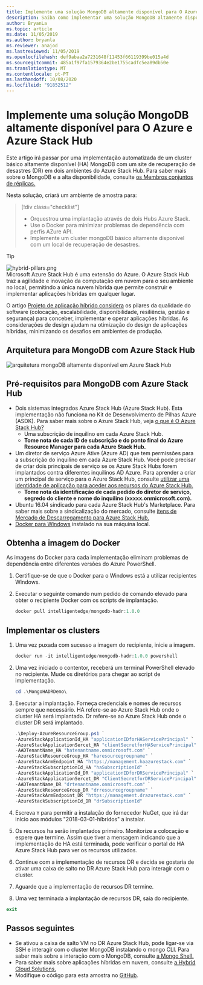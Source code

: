 ```yaml
---
title: Implemente uma solução MongoDB altamente disponível para O Azure e Azure Stack Hub
description: Saiba como implementar uma solução MongoDB altamente disponível para o Azure e o Azure Stack Hub
author: BryanLa
ms.topic: article
ms.date: 11/05/2019
ms.author: bryanla
ms.reviewer: anajod
ms.lastreviewed: 11/05/2019
ms.openlocfilehash: def9abaa2a7231648f11453f66119399be015a4d
ms.sourcegitcommit: 485a1f97fa1579364e2be1755cadfc5ea89db50e
ms.translationtype: MT
ms.contentlocale: pt-PT
ms.lasthandoff: 10/08/2020
ms.locfileid: "91852512"
---
```

# <a name="deploy-a-highly-available-mongodb-solution-to-azure-and-azure-stack-hub"></a>Implemente uma solução MongoDB altamente disponível para O Azure e Azure Stack Hub

Este artigo irá passar por uma implementação automatizada de um cluster básico altamente disponível (HA) MongoDB com um site de recuperação de desastres (DR) em dois ambientes do Azure Stack Hub. Para saber mais sobre o MongoDB e a alta disponibilidade, consulte [os Membros conjuntos de réplicas.](https://docs.mongodb.com/manual/core/replica-set-members/)

Nesta solução, criará um ambiente de amostra para:

> [!div class="checklist"]
> - Orquestrou uma implantação através de dois Hubs Azure Stack.
> - Use o Docker para minimizar problemas de dependência com perfis AZure API.
> - Implemente um cluster mongoDB básico altamente disponível com um local de recuperação de desastres.

> [!Tip]  
> ![hybrid-pillars.png](./media/solution-deployment-guide-cross-cloud-scaling/hybrid-pillars.png)  
> Microsoft Azure Stack Hub é uma extensão do Azure. O Azure Stack Hub traz a agilidade e inovação da computação em nuvem para o seu ambiente no local, permitindo a única nuvem híbrida que permite construir e implementar aplicações híbridas em qualquer lugar.  
> 
> O artigo [Projeto de aplicação híbrido considera](overview-app-design-considerations.md) os pilares da qualidade do software (colocação, escalabilidade, disponibilidade, resiliência, gestão e segurança) para conceber, implementar e operar aplicações híbridas. As considerações de design ajudam na otimização do design de aplicações híbridas, minimizando os desafios em ambientes de produção.

## <a name="architecture-for-mongodb-with-azure-stack-hub"></a>Arquitetura para MongoDB com Azure Stack Hub

![arquitetura mongoDB altamente disponível em Azure Stack Hub](media/solution-deployment-guide-mongodb-ha/image1.png)

## <a name="prerequisites-for-mongodb-with-azure-stack-hub"></a>Pré-requisitos para MongoDB com Azure Stack Hub

- Dois sistemas integrados Azure Stack Hub (Azure Stack Hub). Esta implementação não funciona no Kit de Desenvolvimento de Pilhas Azure (ASDK). Para saber mais sobre o Azure Stack Hub, veja [o que é O Azure Stack Hub?](https://azure.microsoft.com/products/azure-stack/hub/)
  - Uma subscrição de inquilino em cada Azure Stack Hub. 
  - **Tome nota de cada ID de subscrição e do ponto final do Azure Resource Manager para cada Azure Stack Hub.**
- Um diretor de serviço Azure Ative (Azure AD) que tem permissões para a subscrição do inquilino em cada Azure Stack Hub. Você pode precisar de criar dois principais de serviço se os Azure Stack Hubs forem implantados contra diferentes inquilinos AD Azure. Para aprender a criar um principal de serviço para o Azure Stack Hub, consulte [utilizar uma identidade de aplicação para aceder aos recursos do Azure Stack Hub.](/azure-stack/user/azure-stack-create-service-principals)
  - **Tome nota da identificação de cada pedido do diretor de serviço, segredo do cliente e nome do inquilino (xxxxx.onmicrosoft.com).**
- Ubuntu 16.04 sindicado para cada Azure Stack Hub's Marketplace. Para saber mais sobre a sindicalização do mercado, consulte [itens de Mercado de Descarregamento para Azure Stack Hub.](/azure-stack/operator/azure-stack-download-azure-marketplace-item)
- [Docker para Windows](https://docs.docker.com/docker-for-windows/) instalado na sua máquina local.

## <a name="get-the-docker-image"></a>Obtenha a imagem do Docker

As imagens do Docker para cada implementação eliminam problemas de dependência entre diferentes versões do Azure PowerShell.

1. Certifique-se de que o Docker para o Windows está a utilizar recipientes Windows.
2. Executar o seguinte comando num pedido de comando elevado para obter o recipiente Docker com os scripts de implantação.

    ```powershell  
    docker pull intelligentedge/mongodb-hadr:1.0.0
    ```

## <a name="deploy-the-clusters"></a>Implementar os clusters

1. Uma vez puxada com sucesso a imagem do recipiente, inicie a imagem.

    ```powershell  
    docker run -it intelligentedge/mongodb-hadr:1.0.0 powershell
    ```

2. Uma vez iniciado o contentor, receberá um terminal PowerShell elevado no recipiente. Mude os diretórios para chegar ao script de implementação.

    ```powershell  
    cd .\MongoHADRDemo\
    ```

3. Executar a implantação. Forneça credenciais e nomes de recursos sempre que necessário. HA refere-se ao Azure Stack Hub onde o cluster HA será implantado. Dr refere-se ao Azure Stack Hub onde o cluster DR será implantado.

    ```powershell
    .\Deploy-AzureResourceGroup.ps1 `
    -AzureStackApplicationId_HA "applicationIDforHAServicePrincipal" `
    -AzureStackApplicationSercet_HA "clientSecretforHAServicePrincipal" `
    -AADTenantName_HA "hatenantname.onmicrosoft.com" `
    -AzureStackResourceGroup_HA "haresourcegroupname" `
    -AzureStackArmEndpoint_HA "https://management.haazurestack.com" `
    -AzureStackSubscriptionId_HA "haSubscriptionId" `
    -AzureStackApplicationId_DR "applicationIDforDRServicePrincipal" `
    -AzureStackApplicationSercet_DR "ClientSecretforDRServicePrincipal" `
    -AADTenantName_DR "drtenantname.onmicrosoft.com" `
    -AzureStackResourceGroup_DR "drresourcegroupname" `
    -AzureStackArmEndpoint_DR "https://management.drazurestack.com" `
    -AzureStackSubscriptionId_DR "drSubscriptionId"
    ```

4. Escreva `Y` para permitir a instalação do fornecedor NuGet, que irá dar início aos módulos "2018-03-01-híbridos" a instalar.

5. Os recursos ha serão implantados primeiro. Monitorize a colocação e espere que termine. Assim que tiver a mensagem indicando que a implementação de HA está terminada, pode verificar o portal do HA Azure Stack Hub para ver os recursos utilizados.

6. Continue com a implementação de recursos DR e decida se gostaria de ativar uma caixa de salto no DR Azure Stack Hub para interagir com o cluster.

7. Aguarde que a implementação de recursos DR termine.

8. Uma vez terminada a implantação de recursos DR, saia do recipiente.

  ```powershell
  exit
  ```

## <a name="next-steps"></a>Passos seguintes

- Se ativou a caixa de salto VM no DR Azure Stack Hub, pode ligar-se via SSH e interagir com o cluster MongoDB instalando o mongo CLI. Para saber mais sobre a interação com o MongoDB, consulte [a Mongo Shell.](https://docs.mongodb.com/manual/mongo/)
- Para saber mais sobre aplicações híbridas em nuvem, consulte [a Hybrid Cloud Solutions.](/azure-stack/user/)
- Modifique o código para esta amostra no [GitHub](https://github.com/Azure-Samples/azure-intelligent-edge-patterns).